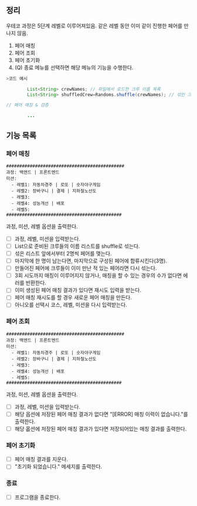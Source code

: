 ## 정리

우테코 과정은 5단계 레벨로 이루어져있음.
같은 레벨 동안 이미 같이 진행한 페어를 만나지 않음.

1. 페어 매칭
2. 페어 조회
3. 페어 초기화
4. (Q) 종료
   메뉴를 선택하면 해당 메뉴의 기능을 수행한다.

```java
>코드 예시

        List<String> crewNames; // 파일에서 로드한 크루 이름 목록
        List<String> shuffledCrew=Randoms.shuffle(crewNames); // 섞인 크루 이름 목록

// 페어 매칭 & 검증

        ...
```

## 기능 목록

### 페어 매칭

```
#############################################
과정: 백엔드 | 프론트엔드
미션:
  - 레벨1: 자동차경주 | 로또 | 숫자야구게임
  - 레벨2: 장바구니 | 결제 | 지하철노선도
  - 레벨3: 
  - 레벨4: 성능개선 | 배포
  - 레벨5: 
############################################
```

과정, 미션, 레벨 옵션을 출력한다.

- [ ] 과정, 레벨, 미션을 입력받는다.
- [ ] List<String>으로 준비된 크루들의 이름 리스트를 shuffle로 섞는다.
- [ ] 섞은 리스트 앞에서부터 2명씩 페어를 맺는다.
- [ ] 마지막에 한 명이 남는다면, 마지막으로 구성된 페어에 합류시킨다(3명).
- [ ] 만들어진 페어에 크루들이 이미 만난 적 있는 페어라면 다시 섞는다.
- [ ] 3회 시도까지 매칭이 이루어지지 않거나, 매칭을 할 수 있는 경우의 수가 없다면 에러를 반환한다.
- [ ] 이미 생성된 페어 매칭 결과가 있다면 재시도 입력을 받는다.
- [ ] 페어 매칭 재시도를 할 경우 새로운 페어 매칭을 만든다.
- [ ] 아니오를 선택시 코스, 레벨, 미션을 다시 입력받는다.

### 페어 조회

```
#############################################
과정: 백엔드 | 프론트엔드
미션:
  - 레벨1: 자동차경주 | 로또 | 숫자야구게임
  - 레벨2: 장바구니 | 결제 | 지하철노선도
  - 레벨3: 
  - 레벨4: 성능개선 | 배포
  - 레벨5: 
############################################
```

과정, 미션, 레벨 옵션을 출력한다.

- [ ] 과정, 레벨, 미션을 입력받는다.
- [ ] 해당 옵션에 저장된 페어 매칭 결과가 없다면 "[ERROR] 매칭 이력이 없습니다."를 출력한다.
- [ ] 해당 옶션에 저장된 페어 매칭 결과가 있다면 저장되어있는 매칭 결과를 출력한다.

### 페어 초기화

- [ ] 페어 매칭 결과를 지운다.
- [ ] "초기화 되었습니다." 메세지를 출력한다.

### 종료

- [ ] 프로그램을 종료한다.
